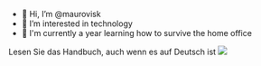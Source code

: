 
- 👋 Hi, I’m @maurovisk
- 👀 I’m interested in technology
- 🌱 I'm currently a year learning how to survive the home office

Lesen Sie das Handbuch, auch wenn es auf Deutsch ist
<img src='https://github-readme-stats.vercel.app/api?username=anuraghazra&count_private=true' />

